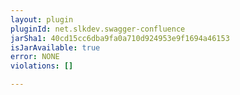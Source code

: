 ```yaml
---
layout: plugin
pluginId: net.slkdev.swagger-confluence
jarSha1: 40cd15cc6dba9fa0a710d924953e9f1694a46153
isJarAvailable: true
error: NONE
violations: []

---
```

